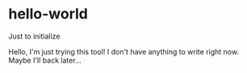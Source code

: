 # hello-world
Just to initialize

Hello, I'm just trying this tool!
I don't have anything to write right now.
Maybe I'll back later...
